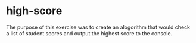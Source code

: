 # high-score

The purpose of this exercise was to create an alogorithm that would check a list of student scores and output the highest score to the console.
